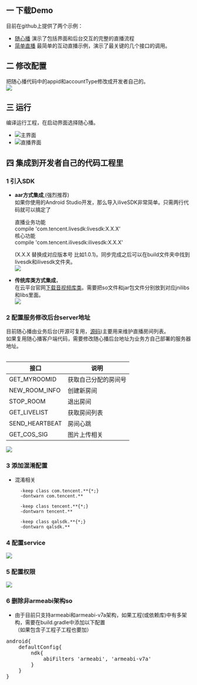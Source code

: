 ## 一 下载Demo
目前在github上提供了两个示例：<br/>
* [随心播](https://github.com/zhaoyang21cn/ILiveSDK_Android_Demos) 演示了包括界面和后台交互的完整的直播流程
* [简单直播](https://github.com/zhaoyang21cn/iLiveSDK_Android_LiveDemo) 最简单的互动直播示例，演示了最关键的几个接口的调用。

## 二 修改配置

把随心播代码中的appid和accountType修改成开发者自己的。<br/>
![](http://imgcache.tcecqpoc.fsphere.cn/image/mc.qcloudimg.com/static/img/62890dee5794a2ce94404ba762624b94/idntype.png)

## 三 运行
编译运行工程，在启动界面选择随心播。

* ![主界面](http://imgcache.tcecqpoc.fsphere.cn/image/mc.qcloudimg.com/static/img/1be6185cdb0f61756c85e230a9fc0514/2.png)
* ![直播界面](http://imgcache.tcecqpoc.fsphere.cn/image/mc.qcloudimg.com/static/img/ccf7ca496a22ec0aed9d4446f30ba85f/1.png)


## 四 集成到开发者自己的代码工程里
### 1 引入SDK
* **aar方式集成**,(强烈推荐)<br/>
	如果你使用的Android Studio开发，那么导入iliveSDK非常简单。只需两行代码就可以搞定了 


	直播业务功能       
	compile 'com.tencent.livesdk:livesdk:X.X.X'      
	核心功能     
	compile 'com.tencent.ilivesdk:ilivesdk:X.X.X' 

	
	(X.X.X 替换成对应版本号 比如1.0.1)。同步完成之后可以在build文件夹中找到livesdk和ilivesdk文件夹。<br /> 
![](http://imgcache.tcecqpoc.fsphere.cn/image/mc.qcloudimg.com/static/img/ecd51eab082087cd2049a6a06a84ea76/ilivelocation.png)
	
		
* **传统库类方式集成**，<br/>
在云平台官网[下载音视频库类](http://console.tce.fsphere.cn/avc/avSdkDownload)。需要把so文件和jar包文件分别放到对应jnilibs和libs里面。        
![](http://imgcache.tcecqpoc.fsphere.cn/image/mc.qcloudimg.com/static/img/e3cc8175676d647dd657beebb11cc2e3/1.png)
### 2 配置服务修改后台server地址
 目前随心播由业务后台(开源可复用，[源码](https://github.com/zhaoyang21cn/SuiXinBoPHPServer))主要用来维护直播房间列表。<br />
 如果复用随心播客户端代码，需要修改随心播后台地址为业务方自己部署的服务器地址。 <br />    
      
| 接口| 说明 |
|---------|---------|
| GET_MYROOMID | 获取自己分配的房间号 |
| NEW_ROOM_INFO | 创建新房间 |
| STOP_ROOM | 退出房间 |
| GET_LIVELIST | 获取房间列表 |
| SEND_HEARTBEAT | 房间心跳 |
| GET_COS_SIG | 图片上传相关 |
 
  ![](http://imgcache.tcecqpoc.fsphere.cn/image/mc.qcloudimg.com/static/img/06919328fe28d9088170fc2a6b0f7ee9/server.png)

### 3 添加混淆配置
* 混淆相关<br /> 

		-keep class com.tencent.**{*;}
		-dontwarn com.tencent.**

		-keep class tencent.**{*;}
		-dontwarn tencent.**

		-keep class qalsdk.**{*;}
		-dontwarn qalsdk.**
		
### 4 配置service
![](http://imgcache.tcecqpoc.fsphere.cn/image/mc.qcloudimg.com/static/img/afa18e51202e3e80232841d215d90f7b/qalservice.png)
### 5 配置权限
![](http://imgcache.tcecqpoc.fsphere.cn/image/mc.qcloudimg.com/static/img/55db2326bef2d0270ab17e81d945da22/rights.png)
### 6 删除非armeabi架构so 
* 由于目前只支持armeabi和armeabi-v7a架构，如果工程(或依赖库)中有多架构，需要在build.gradle中添加以下配置<br /> （如果包含子工程子工程也要加）
<pre>
android{
    defaultConfig{
        ndk{
            abiFilters 'armeabi', 'armeabi-v7a'
        }
    }
}
</pre>



